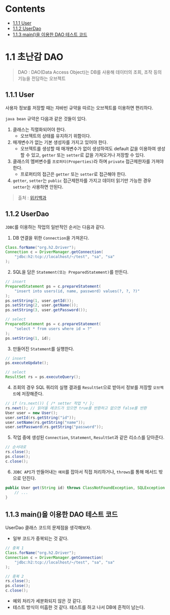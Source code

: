 # Contents

- [1.1.1 User](#111-User)
- [1.1.2 UserDao](#112-UserDao)
- [1.1.3 main()을 이용한 DAO 테스트 코드](#113-main을-이용한-DAO-테스트-코드)

# 1.1 초난감 DAO

> DAO : DAO(Data Access Object)는 DB를 사용해 데이터의 조회, 조작 등의 기능을 전담하는 오브젝트

## 1.1.1 User

사용자 정보를 저장할 때는 자바빈 규약을 따르는 오브젝트를 이용하면 편리하다.

`java bean` 규약은 다음과 같은 것들이 있다.

1. 클래스는 직렬화되어야 한다.
   - 오브젝트의 상태를 유지하기 위함이다.
2. 매개변수가 없는 기본 생성자를 가지고 있어야 한다.
   - 오브젝트를 생성할 때 매개변수가 없이 생성하여도 default 값을 이용하여 생성할 수 있고, `getter` 또는 `setter`로 값을 가져오거나 저장할 수 있다.
3. 클래스의 멤버변수를 `프로퍼티(Properties)`라 하며 `private` 접근제한자를 가져야 한다.
   - 프로퍼티의 접근은 `getter` 또는 `setter`로 접근해야 한다.
4. `getter`, `setter`는 `public` 접근제한자를 가지고 데이터 읽기만 가능한 경우 `setter`는 사용하면 안된다.

> 출처 : [위키백과](https://ko.wikipedia.org/wiki/%EC%9E%90%EB%B0%94%EB%B9%88%EC%A6%88)

## 1.1.2 UserDao

`JDBC`를 이용하는 작업의 일반적인 순서는 다음과 같다.

1. DB 연결을 위한 `Connection`을 가져온다.

```java
Class.forName("org.h2.Driver");
Connection c = DriverManager.getConnection(
    "jdbc:h2:tcp://localhost/~/test", "sa", "sa"
);
```

2. SQL을 담은 `Statement(또는 PreparedStatement)`를 만든다.

```java
// insert
PreparedStatement ps = c.prepareStatement(
    "insert into users(id, name, password) values(?, ?, ?)"
);
ps.setString(1, user.getId());
ps.setString(2, user.getName());
ps.setString(3, user.getPassword());

// select
PreparedStatement ps = c.prepareStatement(
    "select * from users where id = ?"
);
ps.setString(1, id);
```

3. 만들어진 `Statement`를 실행한다.

```java
// insert
ps.executeUpdate();

// select
ResultSet rs = ps.executeQuery();
```

4. 조회의 경우 SQL 쿼리의 실행 결과를 `ResultSet`으로 받아서 정보를 저장할 `오브젝트`에 저장해준다.

```java
// if (rs.next()) { /* setter 작업 */ };
rs.next(); // 읽어올 레코드가 있으면 true를 반환하고 없으면 false를 반환
User user = new User();
user.setId(rs.getString("id"));
user.setName(rs.getString("name"));
user.setPassword(rs.getString("password"));
```

5. 작업 중에 생성된 `Connection`, `Statement`, `ResultSet`과 같은 리소스를 닫아준다.

```java
// 순서대로
rs.close();
ps.close();
c.close();
```

6. `JDBC API`가 만들어내는 `예외`를 잡아서 직접 처리하거나, `throws`를 통해 메서드 밖으로 던진다.

```java
public User get(String id) throws ClassNotFoundException, SQLException {
    // ...
}
```

## 1.1.3 main()을 이용한 DAO 테스트 코드

UserDao 클래스 코드의 문제점을 생각해보자.

- 일부 코드가 중복되는 것 같다.

```java
// 중복 1
Class.forName("org.h2.Driver");
Connection c = DriverManager.getConnection(
    "jdbc:h2:tcp://localhost/~/test", "sa", "sa"
);

// 중복 2
rs.close();
ps.close();
c.close();
```

- 예외 처리가 세분화되지 않은 것 같다.
- 테스트 방식이 미흡한 것 같다. 테스트를 하고 나서 DB에 흔적이 남는다.
